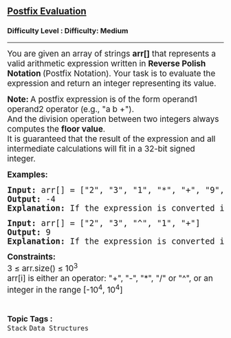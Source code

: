 <h2><a href="https://www.geeksforgeeks.org/problems/evaluation-of-postfix-expression1735/1">Postfix Evaluation</a></h2><h3>Difficulty Level : Difficulty: Medium</h3><hr><div class="problems_problem_content__Xm_eO"><p><span style="font-size: 14pt;">You are given an array of strings <strong>arr[]</strong> that represents a valid arithmetic expression written in <strong>Reverse Polish Notation </strong>(Postfix Notation). Your task is to evaluate the expression and return an integer representing its value.</span></p>
<p><strong><span style="font-size: 14pt;">Note:&nbsp;</span></strong><span style="font-size: 18.6667px;"><span style="font-size: 18.6667px;">A postfix expression is of the form operand1 operand2 operator (e.g., "a b +").&nbsp;</span><br><span style="font-size: 18.6667px;">And the division operation between two integers always computes the </span><strong style="font-size: 18.6667px;">floor value</strong><span style="font-size: 18.6667px;">.</span><br><span style="font-size: 18.6667px;">It is guaranteed that the result of the expression and all intermediate calculations will fit in a 32-bit signed integer.</span></span></p>
<p><span style="font-size: 14pt;"><strong>Examples:</strong></span></p>
<pre><span style="font-size: 14pt;"><strong style="font-size: 18.6667px;">Input:</strong><span style="font-size: 18.6667px;"> arr[] = ["2", "3", "1", "*", "+", "9", "-"]
</span><strong style="font-size: 18.6667px;">Output:</strong><span style="font-size: 18.6667px;"> -4
</span><strong style="font-size: 18.6667px;">Explanation:</strong><span style="font-size: 18.6667px;"> If the expression is converted into an infix expression, it will be 2 + (3 * 1) – 9 = 5 – 9 = -4.</span></span></pre>
<pre><span style="font-size: 14pt;"><span style="font-size: 18.6667px;"><strong>Input:</strong> arr[] = ["2", "3", "^", "1", "+"]
<strong>Output:</strong> 9
<strong>Explanation:</strong> If the expression is converted into an infix expression, it will be 2 ^ 3 + 1 = 8 + 1 = 9.</span></span></pre>
<p><span style="font-size: 14pt;"><strong>Constraints:<br></strong></span><span style="font-size: 14pt;">3 ≤ arr.size() ≤ 10<sup>3</sup><sup><br></sup></span><span style="font-size: 14pt;">arr[i] is either an operator: "+", "-", "*", "/" or "^", or an integer in the range [-10<sup>4</sup>, 10<sup>4</sup>]</span></p></div><br><p><span style=font-size:18px><strong>Topic Tags : </strong><br><code>Stack</code>&nbsp;<code>Data Structures</code>&nbsp;